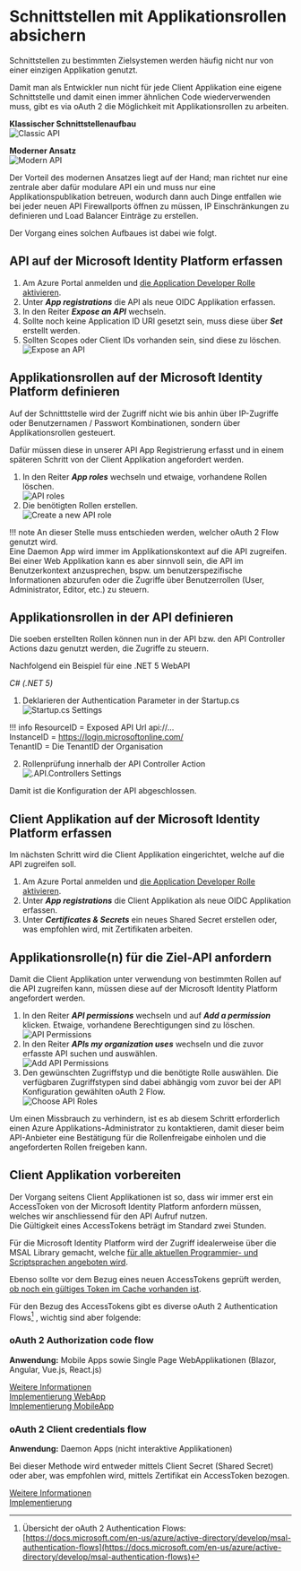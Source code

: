 # Schnittstellen mit Applikationsrollen absichern

Schnittstellen zu bestimmten Zielsystemen werden häufig nicht nur von einer einzigen Applikation genutzt.  

Damit man als Entwickler nun nicht für jede Client Applikation eine eigene Schnittstelle und damit einen immer ähnlichen Code wiederverwenden muss, gibt es via oAuth 2 die Möglichkeit mit Applikationsrollen zu arbeiten.  

**Klassischer Schnittstellenaufbau**  
![Classic API](./img/appdev_apiroles_api_classic.png)  

**Moderner Ansatz**  
![Modern API](./img/appdev_apiroles_api_modern.png)  

Der Vorteil des modernen Ansatzes liegt auf der Hand; man richtet nur eine zentrale aber dafür modulare API ein und muss nur eine Applikationspublikation betreuen, wodurch dann auch Dinge entfallen wie bei jeder neuen API Firewallports öffnen zu müssen, IP Einschränkungen zu definieren und Load Balancer Einträge zu erstellen.

Der Vorgang eines solchen Aufbaues ist dabei wie folgt.  

## API auf der Microsoft Identity Platform erfassen

1. Am Azure Portal anmelden und [die Application Developer Rolle aktivieren](./appdev-role.md).  
2. Unter ***App registrations*** die API als neue OIDC Applikation erfassen.  
3. In den Reiter ***Expose an API*** wechseln.  
4. Sollte noch keine Application ID URI gesetzt sein, muss diese über ***Set*** erstellt werden.  
5. Sollten Scopes oder Client IDs vorhanden sein, sind diese zu löschen.  
![Expose an API](./img/appdev_apiroles_api_expose.png)  


## Applikationsrollen auf der Microsoft Identity Platform definieren

Auf der Schnitttstelle wird der Zugriff nicht wie bis anhin über IP-Zugriffe oder Benutzernamen / Passwort Kombinationen, sondern über Applikationsrollen gesteuert.  

Dafür müssen diese in unserer API App Registrierung erfasst und in einem späteren Schritt von der Client Applikation angefordert werden.

1. In den Reiter ***App roles*** wechseln und etwaige, vorhandene Rollen löschen.  
![API roles](./img/appdev_apiroles_api_roles.png)  
2. Die benötigten Rollen erstellen.  
![Create a new API role](./img/appdev_apiroles_api_roles_create.png)  

!!! note
    An dieser Stelle muss entschieden werden, welcher oAuth 2 Flow genutzt wird.  
    Eine Daemon App wird immer im Applikationskontext auf die API zugreifen. Bei einer Web Applikation kann es aber sinnvoll sein, die API im Benutzerkontext anzusprechen, bspw. um benutzerspezifische Informationen abzurufen oder die Zugriffe über Benutzerrollen (User, Administrator, Editor, etc.) zu steuern.

## Applikationsrollen in der API definieren

Die soeben erstellten Rollen können nun in der API bzw. den API Controller Actions dazu genutzt werden, die Zugriffe zu steuern.

Nachfolgend ein Beispiel für eine .NET 5 WebAPI

*C# (.NET 5)*
1. Deklarieren der Authentication Parameter in der Startup.cs  
![Startup.cs Settings](./img/appdev_apiroles_api_startup.png)  

!!! info
    ResourceID = Exposed API Url api://...  
    InstanceID = https://login.microsoftonline.com/  
    TenantID = Die TenantID der Organisation

2. Rollenprüfung innerhalb der API Controller Action  
![.API.Controllers Settings](./img/appdev_apiroles_api_controller.png)  

Damit ist die Konfiguration der API abgeschlossen.  

## Client Applikation auf der Microsoft Identity Platform erfassen

Im nächsten Schritt wird die Client Applikation eingerichtet, welche auf die API zugreifen soll.  

1. Am Azure Portal anmelden und [die Application Developer Rolle aktivieren](./appdev-role.md).  
2. Unter ***App registrations*** die Client Applikation als neue OIDC Applikation erfassen.  
3. Unter ***Certificates & Secrets*** ein neues Shared Secret erstellen oder, was empfohlen wird, mit Zertifikaten arbeiten.  

## Applikationsrolle(n) für die Ziel-API anfordern

Damit die Client Applikation unter verwendung von bestimmten Rollen auf die API zugreifen kann, müssen diese auf der Microsoft Identity Platform angefordert werden.  

1. In den Reiter ***API permissions*** wechseln und auf ***Add a permission*** klicken. Etwaige, vorhandene Berechtigungen sind zu löschen.  
![API Permissions](./img/appdev_apiroles_api_cl_permissions.png)  
2. In den Reiter ***APIs my organization uses*** wechseln und die zuvor erfasste API suchen und auswählen.  
![Add API Permissions](./img/appdev_apiroles_api_cl_permissions_add.png)  
3. Den gewünschten Zugriffstyp und die benötigte Rolle auswählen. Die verfügbaren Zugriffstypen sind dabei abhängig vom zuvor bei der API Konfiguration gewählten oAuth 2 Flow.  
![Choose API Roles](./img/appdev_apiroles_api_cl_permissions_choose.png)  

Um einen Missbrauch zu verhindern, ist es ab diesem Schritt erforderlich einen Azure Applikations-Administrator zu kontaktieren, damit dieser beim API-Anbieter eine Bestätigung für die Rollenfreigabe einholen und die angeforderten Rollen freigeben kann.  

## Client Applikation vorbereiten

Der Vorgang seitens Client Applikationen ist so, dass wir immer erst ein AccessToken von der Microsoft Identity Platform anfordern müssen, welches wir anschliessend für den API Aufruf nutzen.  
Die Gültigkeit eines AccessTokens beträgt im Standard zwei Stunden.  

Für die Microsoft Identity Platform wird der Zugriff idealerweise über die MSAL Library gemacht, welche [für alle aktuellen Programmier- und Scriptsprachen angeboten wird](https://docs.microsoft.com/en-us/azure/active-directory/develop/reference-v2-libraries).

Ebenso sollte vor dem Bezug eines neuen AccessTokens geprüft werden, [ob noch ein gültiges Token im Cache vorhanden ist](https://docs.microsoft.com/en-us/azure/active-directory/develop/msal-acquire-cache-tokens).

Für den Bezug des AccessTokens gibt es diverse oAuth 2 Authentication Flows[^1] , wichtig sind aber folgende:  

### oAuth 2 Authorization code flow

**Anwendung:** Mobile Apps sowie Single Page WebApplikationen (Blazor, Angular, Vue.js, React.js)  

[Weitere Informationen](https://docs.microsoft.com/en-us/azure/active-directory/develop/v2-oauth2-auth-code-flow)  
[Implementierung WebApp](https://docs.microsoft.com/en-us/azure/active-directory/develop/scenario-web-app-call-api-acquire-token?tabs=aspnetcore)  
[Implementierung MobileApp](https://docs.microsoft.com/en-us/azure/active-directory/develop/scenario-mobile-acquire-token)

### oAuth 2 Client credentials flow

**Anwendung:** Daemon Apps (nicht interaktive Applikationen)  

Bei dieser Methode wird entweder mittels Client Secret (Shared Secret) oder aber, was empfohlen wird, mittels Zertifikat ein AccessToken bezogen.  

[Weitere Informationen](https://docs.microsoft.com/en-us/azure/active-directory/develop/v2-oauth2-client-creds-grant-flow)  
[Implementierung](https://docs.microsoft.com/en-us/azure/active-directory/develop/scenario-daemon-acquire-token?tabs=dotnet)


[^1]:
    Übersicht der oAuth 2 Authentication Flows:  
    [https://docs.microsoft.com/en-us/azure/active-directory/develop/msal-authentication-flows](https://docs.microsoft.com/en-us/azure/active-directory/develop/msal-authentication-flows)